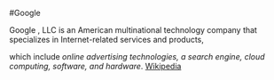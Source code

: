 #Google
&nbsp;

Google , LLC is an American multinational technology company that specializes in Internet-related services and products,&nbsp;

which include _online advertising technologies, a search engine, cloud computing, software, and hardware_. [Wikipedia](https://en.wikipedia.org/wiki/Google)
